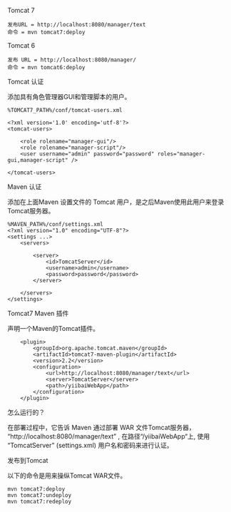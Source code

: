 Tomcat 7

	发布URL = http://localhost:8080/manager/text
	命令 = mvn tomcat7:deploy

Tomcat 6

	发布 URL = http://localhost:8080/manager/
	命令 = mvn tomcat6:deploy

Tomcat 认证

添加具有角色管理器GUI和管理脚本的用户。

	%TOMCAT7_PATH%/conf/tomcat-users.xml
	
	<?xml version='1.0' encoding='utf-8'?>
	<tomcat-users>
	
		<role rolename="manager-gui"/>
		<role rolename="manager-script"/>
		<user username="admin" password="password" roles="manager-gui,manager-script" />
	
	</tomcat-users>

Maven 认证

添加在上面Maven 设置文件的 Tomcat 用户，是之后Maven使用此用户来登录Tomcat服务器。

	%MAVEN_PATH%/conf/settings.xml	
	<?xml version="1.0" encoding="UTF-8"?>
	<settings ...>
		<servers>
		   
			<server>
				<id>TomcatServer</id>
				<username>admin</username>
				<password>password</password>
			</server>
	
		</servers>
	</settings>

Tomcat7 Maven 插件

声明一个Maven的Tomcat插件。

	
	
		<plugin>
			<groupId>org.apache.tomcat.maven</groupId>
			<artifactId>tomcat7-maven-plugin</artifactId>
			<version>2.2</version>
			<configuration>
				<url>http://localhost:8080/manager/text</url>
				<server>TomcatServer</server>
				<path>/yiibaiWebApp</path>
			</configuration>
		</plugin>

怎么运行的？

在部署过程中，它告诉 Maven 通过部署 WAR 文件Tomcat服务器， “http://localhost:8080/manager/text” , 在路径“/yiibaiWebApp“上, 使用 “TomcatServer” (settings.xml) 用户名和密码来进行认证。

发布到Tomcat

以下的命令是用来操纵Tomcat WAR文件。

	mvn tomcat7:deploy 
	mvn tomcat7:undeploy 
	mvn tomcat7:redeploy